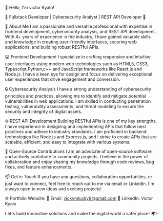 👋 Hello, I'm victor Kyalo!

🌟 Fullstack Developer | Cybersecurity Analyst | REST API Developer 🌟

🚀 About Me
I am a passionate and versatile professional with expertise in frontend development, cybersecurity analysis, and REST API development. With 4+ years of experience in the industry, I have gained valuable skills and knowledge in creating user-friendly interfaces, securing web applications, and building robust RESTful APIs.

💻 Frontend Development
I specialize in crafting responsive and intuitive user interfaces using modern web technologies such as HTML5, CSS3,  Typescript,Python,c++ and  JavaScript frameworks like React.js and Node.js. I have a keen eye for design and focus on delivering exceptional user experiences that drive engagement and conversion.

🔒 Cybersecurity Analysis
I have a strong understanding of cybersecurity principles and practices, allowing me to identify and mitigate potential vulnerabilities in web applications. I am skilled in conducting penetration testing, vulnerability assessments, and threat modeling to ensure the security and integrity of digital assets.

🌐 REST API Development
Building RESTful APIs is one of my key strengths. I have experience in designing and implementing APIs that follow best practices and adhere to industry standards. I am proficient in backend technologies like Node.js and Express.js, and I strive to create APIs that are scalable, efficient, and easy to integrate with various systems.

🌱 Open-Source Contributions
I am an advocate of open-source software and actively contribute to community projects. I believe in the power of collaboration and enjoy sharing my knowledge through code reviews, bug fixes, and feature enhancements.

📫 Get in Touch
If you have any questions, collaboration opportunities, or just want to connect, feel free to reach out to me via email or LinkedIn. I'm always open to new ideas and exciting projects!

🌐 Portfolio Website:
📧 Email: vickymlucky6@gmail.com
💼 LinkedIn: Victor Kyalo

Let's build innovative solutions and make the digital world a safer place! 🌍✨
